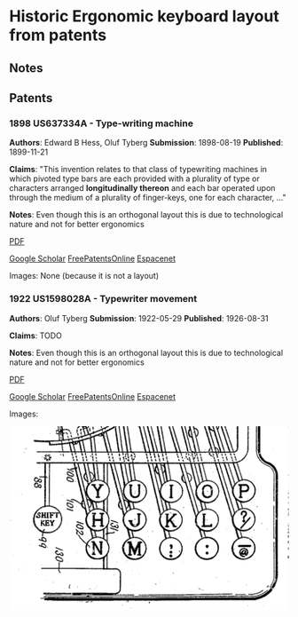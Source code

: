 # Historic Ergonomic keyboard layout from patents

## Notes

## Patents

### 1898 US637334A - Type-writing machine

**Authors**: Edward B Hess, Oluf Tyberg **Submission**: 1898-08-19 **Published**: 1899-11-21

**Claims**: "This invention relates to that class of typewriting machines in which pivoted type bars are each provided with a plurality of type or characters arranged **longitudinally thereon** and each bar operated upon through the medium of a plurality of finger-keys, one for each character, ..."

**Notes**: Even though this is an orthogonal layout this is due to technological nature and not for better ergonomics

[PDF](files/patents/US637334A.pdf)

[Google Scholar](https://patents.google.com/patent/US637334A/)
[FreePatentsOnline](https://www.freepatentsonline.com/0637334.html)
[Espacenet](https://worldwide.espacenet.com/patent/search/family/002705923/publication/US637334A?q=pn%3DUS637334A)

Images: None (because it is not a layout)


### 1922 US1598028A - Typewriter movement 

**Authors**: Oluf Tyberg **Submission**: 1922-05-29 **Published**: 1926-08-31

**Claims**: TODO

**Notes**: Even though this is an orthogonal layout this is due to technological nature and not for better ergonomics

[PDF](files/patents/US1598028A.pdf)

[Google Scholar](https://patents.google.com/patent/US1598028A/)
[FreePatentsOnline](https://www.freepatentsonline.com/1652464.html)
[Espacenet](https://worldwide.espacenet.com/patent/search/family/024255314/publication/US1598028A?q=pn%3DUS1598028A)

Images: 

![From page 3](files/patents/US1598028A_001.png)


